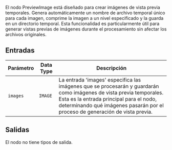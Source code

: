 
El nodo PreviewImage está diseñado para crear imágenes de vista previa temporales. Genera automáticamente un nombre de archivo temporal único para cada imagen, comprime la imagen a un nivel especificado y la guarda en un directorio temporal. Esta funcionalidad es particularmente útil para generar vistas previas de imágenes durante el procesamiento sin afectar los archivos originales.

## Entradas

| Parámetro | Data Type | Descripción |
|-----------|-------------|-------------|
| `images`  | `IMAGE`     | La entrada 'images' especifica las imágenes que se procesarán y guardarán como imágenes de vista previa temporales. Esta es la entrada principal para el nodo, determinando qué imágenes pasarán por el proceso de generación de vista previa. |

## Salidas

El nodo no tiene tipos de salida.
